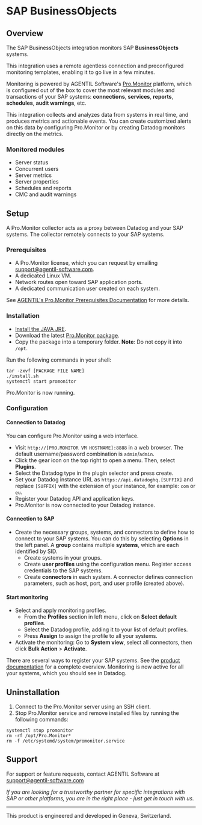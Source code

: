 # SAP BusinessObjects

## Overview
The SAP BusinessObjects integration monitors SAP **BusinessObjects** systems.

This integration uses a remote agentless connection and preconfigured monitoring templates, enabling it to go live in a few minutes.

Monitoring is powered by AGENTIL Software's [Pro.Monitor](https://www.agentil-software.com) platform, which is configured out of the box to cover the most relevant modules and transactions of your SAP systems: **connections**, **services**, **reports**, **schedules**, **audit warnings**, etc.

This integration collects and analyzes data from systems in real time, and produces metrics and actionable events. You can create customized alerts on this data by configuring Pro.Monitor or by creating Datadog monitors directly on the metrics.

### Monitored modules

- Server status
- Concurrent users
- Server metrics
- Server properties
- Schedules and reports
- CMC and audit warnings

## Setup
A Pro.Monitor collector acts as a proxy between Datadog and your SAP systems. The collector remotely connects to your SAP systems.

### Prerequisites

- A Pro.Monitor license, which you can request by emailing [support@agentil-software.com](mailto:support@agentil-software.com).
- A dedicated Linux VM.
- Network routes open toward SAP application ports.
- A dedicated communication user created on each system.

See [AGENTIL's Pro.Monitor Prerequisites Documentation](https://wiki.agentil-software.com/doku.php?id=products:promonitor:6.8:installguide:prerequisites) for more details.

### Installation
- [Install the JAVA JRE](https://wiki.agentil-software.com/doku.php?id=products:cockpit:1.0:installguide:installjava).
- Download the latest [Pro.Monitor package](https://agentil.box.com/s/k0yp1tk58r666rfncf0nb9k1qa0guvdc).
- Copy the package into a temporary folder. **Note**: Do not copy it into `/opt`.

Run the following commands in your shell: 
```shell
tar -zxvf [PACKAGE FILE NAME]
./install.sh
systemctl start promonitor
```

Pro.Monitor is now running.

### Configuration
#### Connection to Datadog 
You can configure Pro.Monitor using a web interface.
- Visit `http://[PRO.MONITOR VM HOSTNAME]:8888` in a web browser. The default username/password combination is `admin`/`admin`.
- Click the gear icon on the top right to open a menu. Then, select **Plugins**.
- Select the Datadog type in the plugin selector and press create.
- Set your Datadog instance URL as `https://api.datadoghq.[SUFFIX]` and replace `[SUFFIX]` with the extension of your instance, for example: `com` or `eu`.
- Register your Datadog API and application keys.
- Pro.Monitor is now connected to your Datadog instance.
#### Connection to SAP
- Create the necessary groups, systems, and connectors to define how to connect to your SAP systems. You can do this by selecting **Options** in the left panel. A **group** contains multiple **systems**, which are each identified by SID.
    - Create systems in your groups.
    - Create **user profiles** using the configuration menu. Register access credentials to the SAP systems.
    - Create **connectors** in each system. A connector defines connection parameters, such as host, port, and user profile (created above).
#### Start monitoring
- Select and apply monitoring profiles.
    - From the **Profiles** section in left menu, click on **Select default profiles**.
    - Select the Datadog profile, adding it to your list of default profiles.
    - Press **Assign** to assign the profile to all your systems.
- Activate the monitoring: Go to **System view**, select all connectors, then click **Bulk Action** > **Activate**.

There are several ways to register your SAP systems. See the [product documentation](https://wiki.agentil-software.com/doku.php?id=products:promonitor:6.8:userguide:configuration) for a complete overview.
Monitoring is now active for all your systems, which you should see in Datadog.

## Uninstallation

1. Connect to the Pro.Monitor server using an SSH client.
2. Stop Pro.Monitor service and remove installed files by running the following commands:
```shell
systemctl stop promonitor
rm -rf /opt/Pro.Monitor*
rm -f /etc/systemd/system/promonitor.service
```
## Support
For support or feature requests, contact AGENTIL Software at support@agentil-software.com

*If you are looking for a trustworthy partner for specific integrations with SAP or other platforms, you are in the right place - just get in touch with us.*

---
This product is engineered and developed in Geneva, Switzerland. 

